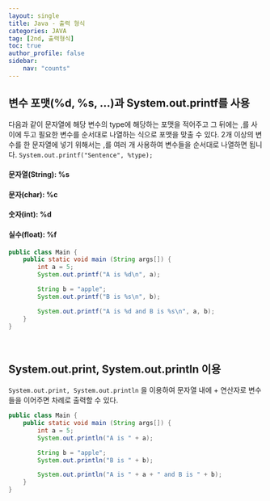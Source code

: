 ```yaml
---
layout: single
title: Java - 출력 형식
categories: JAVA
tag: [2nd, 출력형식]
toc: true
author_profile: false
sidebar:
    nav: "counts"
---
```


## 변수 포맷(%d, %s, ...)과 System.out.printf를 사용
다음과 같이 문자열에 해당 변수의 type에 해당하는 포맷을 적어주고
그 뒤에는 ,를 사이에 두고 필요한 변수를 순서대로 나열하는 식으로 포맷을 맞출 수 있다. 
2개 이상의 변수를 한 문자열에 넣기 위해서는 ,를 여러 개 사용하여
변수들을 순서대로 나열하면 됩니다.
`System.out.printf("Sentence", %type);`

#### 문자열(String): %s
#### 문자(char): %c
#### 숫자(int): %d
#### 실수(float): %f

```java
public class Main {
    public static void main (String args[]) {
        int a = 5;
        System.out.printf("A is %d\n", a);

        String b = "apple";
        System.out.printf("B is %s\n", b);

        System.out.printf("A is %d and B is %s\n", a, b);
    }
}
```
<br>

## System.out.print, System.out.println 이용
`System.out.print, System.out.println` 을 이용하여 문자열 내에 + 연산자로 변수들을 이어주면 차례로 출력할 수 있다.

```java
public class Main {
    public static void main (String args[]) {
        int a = 5;
        System.out.println("A is " + a);

        String b = "apple";
        System.out.println("B is " + b);

        System.out.println("A is " + a + " and B is " + b);
    }
}
```